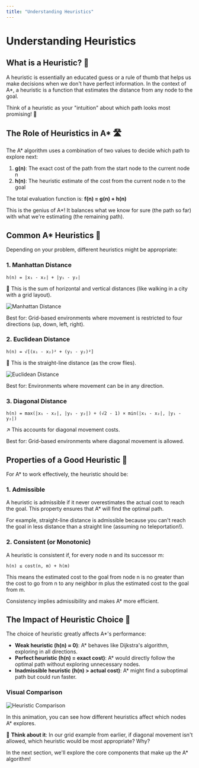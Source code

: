 ```yaml
---
title: "Understanding Heuristics"
---
```

# Understanding Heuristics

## What is a Heuristic? 🧠

A heuristic is essentially an educated guess or a rule of thumb that helps us make decisions when we don't have perfect information. In the context of A*, a heuristic is a function that estimates the distance from any node to the goal.

Think of a heuristic as your "intuition" about which path looks most promising! 🔮

## The Role of Heuristics in A* 🛣️

The A* algorithm uses a combination of two values to decide which path to explore next:

1. **g(n)**: The exact cost of the path from the start node to the current node n
2. **h(n)**: The heuristic estimate of the cost from the current node n to the goal

The total evaluation function is:
**f(n) = g(n) + h(n)**

This is the genius of A*! It balances what we know for sure (the path so far) with what we're estimating (the remaining path).

## Common A* Heuristics 📏

Depending on your problem, different heuristics might be appropriate:

### 1. Manhattan Distance

```
h(n) = |x₁ - x₂| + |y₁ - y₂|
```

👣 This is the sum of horizontal and vertical distances (like walking in a city with a grid layout).

![Manhattan Distance](https://preview.redd.it/manhattan-distance-l-1-norm-v0-a27qbv0ljnqa1.png?width=1080&format=png&auto=webp&s=2d0e825d4f61dbe70b7cb7da33cc3a9bd3e0429e)

Best for: Grid-based environments where movement is restricted to four directions (up, down, left, right).

### 2. Euclidean Distance

```
h(n) = √[(x₁ - x₂)² + (y₁ - y₂)²]
```

🧵 This is the straight-line distance (as the crow flies).

![Euclidean Distance](https://miro.medium.com/v2/resize:fit:1400/1*tWaJLQ9wjjgrcRqMv4zG9A.png)

Best for: Environments where movement can be in any direction.

### 3. Diagonal Distance

```
h(n) = max(|x₁ - x₂|, |y₁ - y₂|) + (√2 - 1) × min(|x₁ - x₂|, |y₁ - y₂|)
```

↗️ This accounts for diagonal movement costs.

Best for: Grid-based environments where diagonal movement is allowed.

## Properties of a Good Heuristic 🌟

For A* to work effectively, the heuristic should be:

### 1. Admissible

A heuristic is admissible if it never overestimates the actual cost to reach the goal. This property ensures that A* will find the optimal path.

For example, straight-line distance is admissible because you can't reach the goal in less distance than a straight line (assuming no teleportation!).

### 2. Consistent (or Monotonic)

A heuristic is consistent if, for every node n and its successor m:
```
h(n) ≤ cost(n, m) + h(m)
```

This means the estimated cost to the goal from node n is no greater than the cost to go from n to any neighbor m plus the estimated cost to the goal from m.

Consistency implies admissibility and makes A* more efficient.

## The Impact of Heuristic Choice 🎯

The choice of heuristic greatly affects A*'s performance:

- **Weak heuristic (h(n) ≈ 0)**: A* behaves like Dijkstra's algorithm, exploring in all directions.
- **Perfect heuristic (h(n) = exact cost)**: A* would directly follow the optimal path without exploring unnecessary nodes.
- **Inadmissible heuristic (h(n) > actual cost)**: A* might find a suboptimal path but could run faster.

### Visual Comparison

![Heuristic Comparison](https://upload.wikimedia.org/wikipedia/commons/5/5d/Astar_progress_animation.gif)

In this animation, you can see how different heuristics affect which nodes A* explores.

💭 **Think about it**: In our grid example from earlier, if diagonal movement isn't allowed, which heuristic would be most appropriate? Why?

In the next section, we'll explore the core components that make up the A* algorithm!

